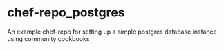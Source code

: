 # chef-repo_postgres
An example chef-repo for setting up a simple postgres database instance using community cookbooks
